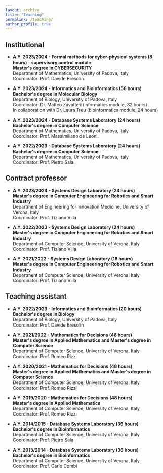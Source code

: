 ```yaml
---
layout: archive
title: "Teaching"
permalink: /teaching/
author_profile: true
---
```


## Institutional

- **A.Y. 2023/2024 - Formal methods for cyber-physical systems (8 hours) - supervisory control module**<br/>**Master's degree in CYBERSECURITY**<br/>Department of Mathematics, University of Padova, Italy<br/>Coordinator: Prof. Davide Bresolin.

- **A.Y. 2023/2024 - Informatics and Bioinformatics (56 hours)**<br/>**Bachelor's degree in Molecular Biology**<br/>Department of Biology, University of Padova, Italy<br/>Coordinator: Dr. Matteo Zavatteri (informatics module, 32 hours)<br/>In collaboration with Dr. Laura Treu (bioinformatics module, 24 hours)

- **A.Y. 2023/2024 - Database Systems Laboratory (24 hours)**<br/>**Bachelor's degree in Computer Science**<br/>Department of Mathematics, University of Padova, Italy<br/>Coordinator: Prof. Massimiliano de Leoni.

- **A.Y. 2022/2023 - Database Systems Laboratory (24 hours)**<br/>**Bachelor's degree in Computer Science**<br/>Department of Mathematics, University of Padova, Italy<br/>Coordinator: Prof. Pietro Sala.

## Contract professor

- **A.Y. 2023/2024 - Systems Design Laboratory (24 hours)**<br/>**Master's degree in Computer Engineering for Robotics and Smart Industry**<br/>Department of Engineering for Innovation Medicine, University of Verona, Italy<br/>Coordinator: Prof. Tiziano Villa

- **A.Y. 2022/2023 - Systems Design Laboratory (24 hours)**<br/>**Master's degree in Computer Engineering for Robotics and Smart Industry**<br/>Department of Computer Science, University of Verona, Italy<br/>Coordinator: Prof. Tiziano Villa

- **A.Y. 2021/2022 - Systems Design Laboratory (18 hours)**<br/>**Master's degree in Computer Engineering for Robotics and Smart Industry**<br/>Department of Computer Science, University of Verona, Italy<br/>Coordinator: Prof. Tiziano Villa

## Teaching assistant

- **A.Y. 2022/2023 - Informatics and Bioinformatics (20 hours)**<br/>**Bachelor's degree in Biology**<br/> Department of Biology, University of Padova, Italy<br/>Coordinator: Prof. Davide Bresolin

- **A.Y. 2021/2022 - Mathematics for Decisions (48 hours)**<br/>**Master's degree in Applied Mathematics and Master's degree in Computer Science**<br/>Department of Computer Science, University of Verona, Italy<br/>Coordinator: Prof. Romeo Rizzi

- **A.Y. 2020/2021 - Mathematics for Decisions (48 hours)**<br/>**Master's degree in Applied Mathematics and Master's degree in Computer Science**<br/>Department of Computer Science, University of Verona, Italy<br/>Coordinator: Prof. Romeo Rizzi

- **A.Y. 2019/2020 - Mathematics for Decisions (48 hours)**<br/>**Master's degree in Applied Mathematics**<br/>Department of Computer Science, University of Verona, Italy<br/>Coordinator: Prof. Romeo Rizzi

- **A.Y. 2014/2015 - Database Systems Laboratory (36 hours)**<br/>**Bachelor's degree in Bioinformatics**<br/>Department of Computer Science, University of Verona, Italy<br/>Coordinator: Prof. Pietro Sala

- **A.Y. 2013/2014 - Database Systems Laboratory (36 hours)**<br/>**Bachelor's degree in Bioinformatics**<br/>Department of Computer Science, University of Verona, Italy<br/>Coordinator: Prof. Carlo Combi